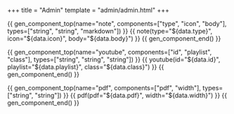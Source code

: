 +++
title = "Admin"
template = "admin/admin.html"
+++

{{ gen_component_top(name="note", components=["type", "icon", "body"], types=["string", "string", "markdown"]) }}
{{ note(type="${data.type}", icon="${data.icon}", body="${data.body}") }}
{{ gen_component_end() }}

{{ gen_component_top(name="youtube", components=["id", "playlist", "class"], types=["string", "string", "string"]) }}
{{ youtube(id="${data.id}", playlist="${data.playlist}", class="${data.class}") }}
{{ gen_component_end() }}

{{ gen_component_top(name="pdf", components=["pdf", "width"], types=["string", "string"]) }}
{{ pdf(pdf="${data.pdf}", width="${data.width}") }}
{{ gen_component_end() }}